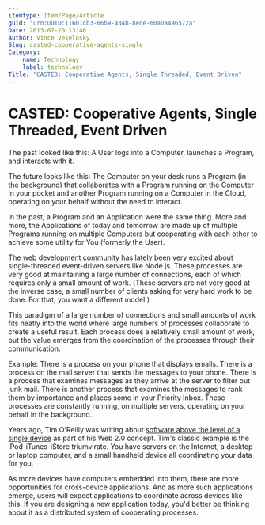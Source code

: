 ```yaml
---
itemtype: Item/Page/Article
guid: "urn:UUID:11601cb3-66b9-434b-8ede-60a0a496572a"
Date: 2013-07-20 13:40
Author: Vince Veselosky
Slug: casted-cooperative-agents-single
Category:
    name: Technology
    label: technology
Title: "CASTED: Cooperative Agents, Single Threaded, Event Driven"
---
```


# CASTED: Cooperative Agents, Single Threaded, Event Driven

The past looked like this: A User logs into a Computer, launches a
Program, and interacts with it.

The future looks like this: The Computer on your desk runs a Program (in
the background) that collaborates with a Program running on the Computer
in your pocket and another Program running on a Computer in the Cloud,
operating on your behalf without the need to interact.

In the past, a Program and an Application were the same thing. More and
more, the Applications of today and tomorrow are made up of multiple
Programs running on multiple Computers but cooperating with each other
to achieve some utility for You (formerly the User).

The web development community has lately been very excited about
single-threaded event-driven servers like Node.js. These processes are
very good at maintaining a large number of connections, each of which
requires only a small amount of work. (These servers are not very good
at the inverse case, a small number of clients asking for very hard work
to be done. For that, you want a different model.)

This paradigm of a large number of connections and small amounts of work
fits neatly into the world where large numbers of processes collaborate
to create a useful result. Each process does a relatively small amount
of work, but the value emerges from the coordination of the processes
through their communication.

Example: There is a process on your phone that displays emails. There is
a process on the mail server that sends the messages to your phone.
There is a process that examines messages as they arrive at the server
to filter out junk mail. There is another process that examines the
messages to rank them by importance and places some in your Priority
Inbox. These processes are constantly running, on multiple servers,
operating on your behalf in the background.

Years ago, Tim O'Reilly was writing about [software above the level of a
single device][] as part of his Web 2.0 concept. Tim's classic example
is the iPod-iTunes-iStore triumvirate. You have servers on the Internet,
a desktop or laptop computer, and a small handheld device all
coordinating your data for you.

As more devices have computers embedded into them, there are more
opportunities for cross-device applications. And as more such
applications emerge, users will expect applications to coordinate across
devices like this. If you are designing a new application today, you'd
better be thinking about it as a distributed system of cooperating
processes.


  [software above the level of a single device]: http://radar.oreilly.com/2007/11/software-above-the-level-of-a.html
